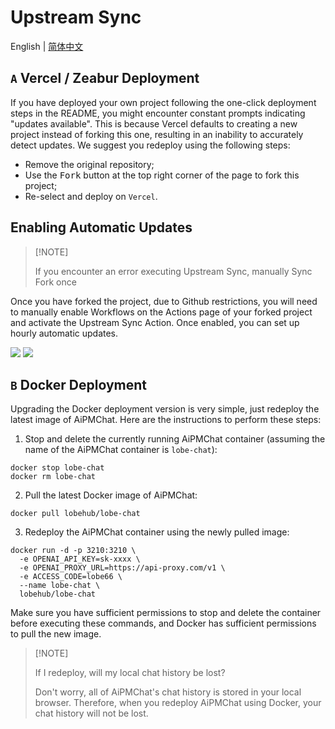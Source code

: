 # Upstream Sync

English | [简体中文](https://github.com/aipmhub/aipm-chat/wiki/Upstream-Sync.zh-CN)

## `A` Vercel / Zeabur Deployment

If you have deployed your own project following the one-click deployment steps in the README, you might encounter constant prompts indicating "updates available". This is because Vercel defaults to creating a new project instead of forking this one, resulting in an inability to accurately detect updates. We suggest you redeploy using the following steps:

- Remove the original repository;
- Use the <kbd>Fork</kbd> button at the top right corner of the page to fork this project;
- Re-select and deploy on `Vercel`.

## Enabling Automatic Updates

> \[!NOTE]
>
> If you encounter an error executing Upstream Sync, manually Sync Fork once

Once you have forked the project, due to Github restrictions, you will need to manually enable Workflows on the Actions page of your forked project and activate the Upstream Sync Action. Once enabled, you can set up hourly automatic updates.

![](https://github-production-user-asset-6210df.s3.amazonaws.com/17870709/266985117-4d48fe7b-0412-4667-8129-b25ebcf2c9de.png)
![](https://github-production-user-asset-6210df.s3.amazonaws.com/17870709/266985177-7677b4ce-c348-4145-9f60-829d448d5be6.png)

## `B` Docker Deployment

Upgrading the Docker deployment version is very simple, just redeploy the latest image of AiPMChat. Here are the instructions to perform these steps:

1. Stop and delete the currently running AiPMChat container (assuming the name of the AiPMChat container is `lobe-chat`):

```fish
docker stop lobe-chat
docker rm lobe-chat
```

2. Pull the latest Docker image of AiPMChat:

```fish
docker pull lobehub/lobe-chat
```

3. Redeploy the AiPMChat container using the newly pulled image:

```fish
docker run -d -p 3210:3210 \
  -e OPENAI_API_KEY=sk-xxxx \
  -e OPENAI_PROXY_URL=https://api-proxy.com/v1 \
  -e ACCESS_CODE=lobe66 \
  --name lobe-chat \
  lobehub/lobe-chat
```

Make sure you have sufficient permissions to stop and delete the container before executing these commands, and Docker has sufficient permissions to pull the new image.

> \[!NOTE]
>
> If I redeploy, will my local chat history be lost?
>
> Don't worry, all of AiPMChat's chat history is stored in your local browser. Therefore, when you redeploy AiPMChat using Docker, your chat history will not be lost.
